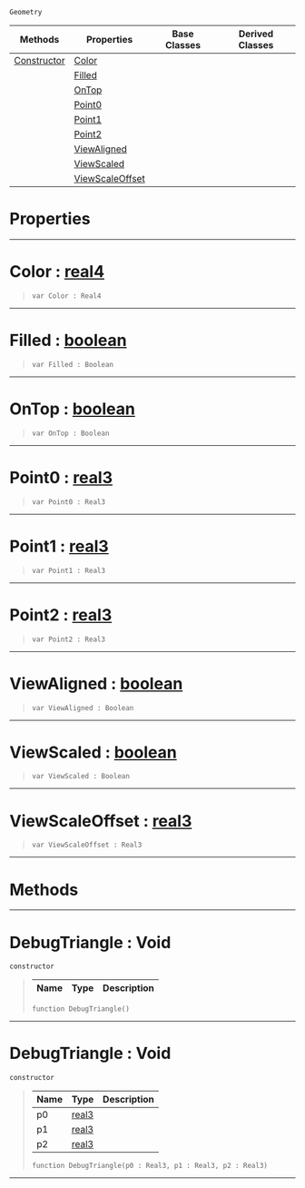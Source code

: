  `Geometry`

|Methods|Properties|Base Classes|Derived Classes|
|---|---|---|---|
|[ Constructor](https://github.com/zeroengineteam/ZeroDocs/blob/master/code_reference/class_reference/debugtriangle.markdown#debugtriangle-void)|[ Color](https://github.com/zeroengineteam/ZeroDocs/blob/master/code_reference/class_reference/debugtriangle.markdown#color-zero-engine-docume)| | |
| |[ Filled](https://github.com/zeroengineteam/ZeroDocs/blob/master/code_reference/class_reference/debugtriangle.markdown#filled-zero-engine-docum)| | |
| |[ OnTop](https://github.com/zeroengineteam/ZeroDocs/blob/master/code_reference/class_reference/debugtriangle.markdown#ontop-zero-engine-docume)| | |
| |[ Point0](https://github.com/zeroengineteam/ZeroDocs/blob/master/code_reference/class_reference/debugtriangle.markdown#point0-zero-engine-docum)| | |
| |[ Point1](https://github.com/zeroengineteam/ZeroDocs/blob/master/code_reference/class_reference/debugtriangle.markdown#point1-zero-engine-docum)| | |
| |[ Point2](https://github.com/zeroengineteam/ZeroDocs/blob/master/code_reference/class_reference/debugtriangle.markdown#point2-zero-engine-docum)| | |
| |[ ViewAligned](https://github.com/zeroengineteam/ZeroDocs/blob/master/code_reference/class_reference/debugtriangle.markdown#viewaligned-zero-engine)| | |
| |[ ViewScaled](https://github.com/zeroengineteam/ZeroDocs/blob/master/code_reference/class_reference/debugtriangle.markdown#viewscaled-zero-engine-d)| | |
| |[ ViewScaleOffset](https://github.com/zeroengineteam/ZeroDocs/blob/master/code_reference/class_reference/debugtriangle.markdown#viewscaleoffset-zero-eng)| | |


 #  Properties


---  
 #  Color : [real4](https://github.com/zeroengineteam/ZeroDocs/blob/master/code_reference/nada_base_types/real4.markdown)

> 
> ``` lang=cpp, name=Nada
> var Color : Real4


---  
 #  Filled : [boolean](https://github.com/zeroengineteam/ZeroDocs/blob/master/code_reference/nada_base_types/boolean.markdown)

> 
> ``` lang=cpp, name=Nada
> var Filled : Boolean


---  
 #  OnTop : [boolean](https://github.com/zeroengineteam/ZeroDocs/blob/master/code_reference/nada_base_types/boolean.markdown)

> 
> ``` lang=cpp, name=Nada
> var OnTop : Boolean


---  
 #  Point0 : [real3](https://github.com/zeroengineteam/ZeroDocs/blob/master/code_reference/nada_base_types/real3.markdown)

> 
> ``` lang=cpp, name=Nada
> var Point0 : Real3


---  
 #  Point1 : [real3](https://github.com/zeroengineteam/ZeroDocs/blob/master/code_reference/nada_base_types/real3.markdown)

> 
> ``` lang=cpp, name=Nada
> var Point1 : Real3


---  
 #  Point2 : [real3](https://github.com/zeroengineteam/ZeroDocs/blob/master/code_reference/nada_base_types/real3.markdown)

> 
> ``` lang=cpp, name=Nada
> var Point2 : Real3


---  
 #  ViewAligned : [boolean](https://github.com/zeroengineteam/ZeroDocs/blob/master/code_reference/nada_base_types/boolean.markdown)

> 
> ``` lang=cpp, name=Nada
> var ViewAligned : Boolean


---  
 #  ViewScaled : [boolean](https://github.com/zeroengineteam/ZeroDocs/blob/master/code_reference/nada_base_types/boolean.markdown)

> 
> ``` lang=cpp, name=Nada
> var ViewScaled : Boolean


---  
 #  ViewScaleOffset : [real3](https://github.com/zeroengineteam/ZeroDocs/blob/master/code_reference/nada_base_types/real3.markdown)

> 
> ``` lang=cpp, name=Nada
> var ViewScaleOffset : Real3


---  
 #  Methods


---  
 #  DebugTriangle : Void

 `constructor`

> 
> |Name|Type|Description|
> |---|---|---|
> ``` lang=cpp, name=Nada
> function DebugTriangle()
> ``` 


---  
 #  DebugTriangle : Void

 `constructor`

> 
> |Name|Type|Description|
> |---|---|---|
> |p0|[real3](https://github.com/zeroengineteam/ZeroDocs/blob/master/code_reference/nada_base_types/real3.markdown)| |
> |p1|[real3](https://github.com/zeroengineteam/ZeroDocs/blob/master/code_reference/nada_base_types/real3.markdown)| |
> |p2|[real3](https://github.com/zeroengineteam/ZeroDocs/blob/master/code_reference/nada_base_types/real3.markdown)| |
> ``` lang=cpp, name=Nada
> function DebugTriangle(p0 : Real3, p1 : Real3, p2 : Real3)
> ``` 


---  
 

 